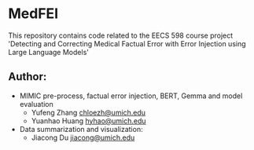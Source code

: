 # MedFEI
This repository contains code related to the EECS 598 course project 'Detecting and Correcting Medical Factual Error with Error Injection using Large Language Models'

## Author:
* MIMIC pre-process, factual error injection, BERT, Gemma and model evaluation
  - Yufeng Zhang chloezh@umich.edu
  - Yuanhao Huang hyhao@umich.edu
* Data summarization and visualization:
  - Jiacong Du jiacong@umich.edu 
